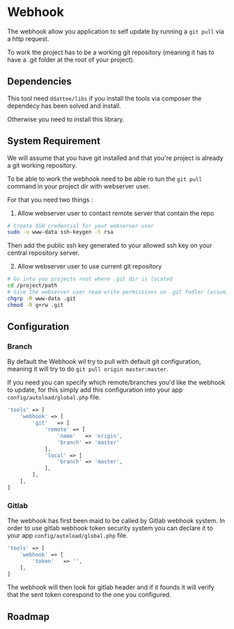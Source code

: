 Webhook
=======

The webhook allow you application to self update by running a `git pull` via a http request.

To work the project has to be a working git repository (meaning it has to have a .git folder at the root of your project).

Dependencies
------------

This tool need `ddattee/libs` if you install the tools via composer the dependecy has been solved and install.

Otherwise you need to install this library.

System Requirement
------------------

We will assume that you have git installed and that you're project is already a git working repository.

To be able to work the webhook need to be able ro tun the `git pull` command in your project dir with webserver user.

For that you need two things :

 1. Allow webserver user to contact remote server that contain the repo
 ```bash
 # Create SSH credential for yout webserver user
 sudo -u www-data ssh-keygen -t rsa
 ```
 Then add the public ssh key generated to your allowed ssh key on your central repository server.

 2. Allow webserver user to use current git repository
 ```bash
 # Go into you projects root where .git dir is located
 cd /project/path
 # Give the webserver user read-write permissions on .git fodler (assuming you are running your webserver with www-data user)
 chgrp -R www-data .git
 chmod -R g+rw .git 
 ```


Configuration
-------------

### Branch

By default the Webhook wil try to pull with default git configuration, meaning it will try to do `git pull origin master:master`.

If you need you can specify which remote/branches you'd like the webhook to update, for this simply add this configuration into your app `config/autoload/global.php` file.
```php
'tools' => [
    'webhook' => [
        'git'   => [
            'remote' => [
                'name'   => 'origin',
                'branch' => 'master'
            ],
            'local' => [
                'branch' => 'master',
            ],
        ],
    ],
]
```

### Gitlab

The webhook has first been maid to be called by Gitlab webhook system.
In order to use gitlab webhook token security system you can declare it to your app `config/autoload/global.php` file.
```php
'tools' => [
    'webhook' => [
        'token'   => '',
    ],
]
```
The webhook will then look for gitlab header and if it founds it will verify that the sent token corespond to the one you configured.

Roadmap
-------

